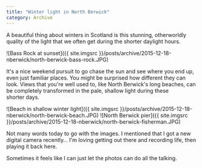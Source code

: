 ```yaml
---
title: "Winter light in North Berwick"
category: Archive
---
```


A beautiful thing about winters in Scotland is this stunning, otherworldly quality of the light that we often get during the shorter daylight hours.

![Bass Rock at sunset]({{ site.imgsrc }}/posts/archive/2015-12-18-nberwick/north-berwick-bass-rock.JPG)

It's a nice weekend pursuit to go chase the sun and see where you end up, even just familiar places. You might be surprised how different they can look. Views that you're well used to, like North Berwick's long beaches, can be completely transformed in the pale, shallow light during these shorter days.

![Beach in shallow winter light]({{ site.imgsrc }}/posts/archive/2015-12-18-nberwick/north-berwick-beach.JPG)
![North Berwick pier]({{ site.imgsrc }}/posts/archive/2015-12-18-nberwick/north-berwick-fisherman.JPG)

Not many words today to go with the images. I mentioned that I got a new digital camera recently… I'm loving getting out there and recording life, then playing it back here. 

Sometimes it feels like I can just let the photos can do all the talking.